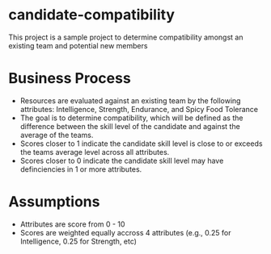 # candidate-compatibility
This project is a sample project to determine compatibility amongst an existing team and potential new members

# Business Process
- Resources are evaluated against an existing team by the following attributes: Intelligence, Strength, Endurance, and Spicy Food Tolerance
- The goal is to determine compatibility, which will be defined as the difference between the skill level of the candidate and against the average of the teams.
- Scores closer to 1 indicate the candidate skill level is close to or exceeds the teams average level across all attributes.
- Scores closer to 0 indicate the candidate skill level may have definciencies in 1 or more attributes. 

# Assumptions 
- Attributes are score from 0 - 10
- Scores are weighted equally accross 4 attributes (e.g., 0.25 for Intelligence, 0.25 for Strength, etc)
